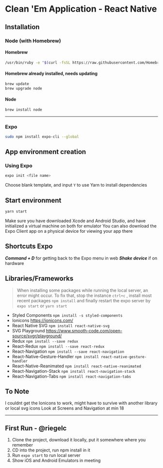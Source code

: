 # Clean 'Em Application - React Native

## Installation

### Node (with Homebrew)

#### Homebrew

```sh
/usr/bin/ruby -e "$(curl -fsSL https://raw.githubusercontent.com/Homebrew/install/master/install)"
```

#### Homebrew already installed, needs updating

```sh
brew update
brew upgrade node
```

#### Node

```sh
brew install node
```

---

### Expo

```sh
sudo npm install expo-cli --global
```

## App environment creation

### Using Expo

```sh
expo init <file name>
```

Choose blank template, and input `Y` to use Yarn to install dependencies

## Start environment

```sh
yarn start
```

Make sure you have downloaded Xcode and Android Studio, and have initialized a virtual machine on both for emulator
You can also download the Expo Client app on a physical device for viewing your app there

## Shortcuts Expo

**_Command + D_** for getting back to the Expo menu in web
**_Shake device_** if on hardware

## Libraries/Frameworks

> When installing some packages while running the local server, an error might occur. To fix that, stop the instance `ctrl+c` , install most recent packages `npm install` and finally restart the expo server by `expo start` or `yarn start`

- Styled Components
  `npm install -s styled-components`
- Ionicons
  https://ionicons.com/
- React Native SVG
  `npm install react-native-svg`
- SVG Playground
  https://www.smooth-code.com/open-source/svgr/playground/
- Redux
  `npm install --save redux`
- React-Redux
  `npm install --save react-redux`
- React-Navigation
  `npm install --save react-navigation`
- React-Native-Gesture-Handler
  `npm install react-native-gesture-handler`
- React-Native-Reanimated
  `npm install react-native-reanimated`
- React-Navigation-Stack
  `npm install react-navigation-stack`
- React-Navigation-Tabs
  `npm install react-navigation-tabs`

## To Note

I couldnt get the Ionicons to work, might have to survive with another library or local svg icons
Look at Screens and Navigation at min 18

---

## First Run - @riegelc

1. Clone the project, download it locally, put it somewhere where you remember
2. CD into the project, run npm install in it
3. Run `expo start` to run local server
4. Show iOS and Android Emulators in meeting
